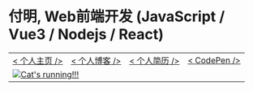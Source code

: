 # 付明, Web前端开发 (JavaScript / Vue3 / Nodejs / React)

  <table align="center">
    <tbody>
      <tr>
        <td align="center">
          <a href="https://zed.ink">< 个人主页 /></a>
        </td>
        <td align="center">
          <a href="https://journal.zed.ink">< 个人博客 /></a>
        </td>
        <td align="center">
          <a href="https://zed.ink/CV/">< 个人简历 /></a>
        </td>
        <td align="center">
          <a href="https://codepen.io/mingwiki">< CodePen /></a>
        </td>
      </tr>
      <tr>
        <td colspan=4>
          <a href="https://developer.mozilla.org/zh-CN/docs/Web">
            <img
              src="https://camo.githubusercontent.com/494594ca9ffdfce15da3f7a8b89433f1a406305a18016279895e5206cbab584e/68747470733a2f2f63646e2e766f782d63646e2e636f6d2f7468756d626f722f5369497965716d4b494a47634f4a63637a3934704867776d6776513d2f3078303a3134303078313430302f31323030783830302f66696c746572733a666f63616c28353838783538383a38313278383132293a6e6f5f75707363616c6528292f63646e2e766f782d63646e2e636f6d2f75706c6f6164732f63686f7275735f696d6167652f696d6167652f36383833373733302f706f7074617274317265647261696e626f776669785f312e302e676966"
              alt="Cat's running!!!">
          </a>
        </td>
      </tr>
    </tbody>
  </table>
